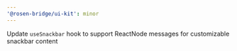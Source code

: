 ```yaml
---
'@rosen-bridge/ui-kit': minor
---
```


Update `useSnackbar` hook to support ReactNode messages for customizable snackbar content
